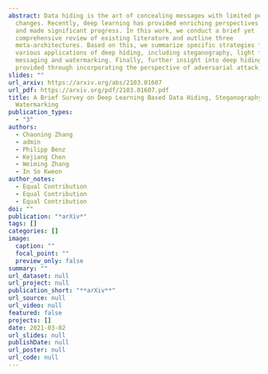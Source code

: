 ```yaml
---
abstract: Data hiding is the art of concealing messages with limited perceptual
  changes. Recently, deep learning has provided enriching perspectives for it
  and made significant progress. In this work, we conduct a brief yet
  comprehensive review of existing literature and outline three
  meta-architectures. Based on this, we summarize specific strategies for
  various applications of deep hiding, including steganography, light field
  messaging and watermarking. Finally, further insight into deep hiding is
  provided through incorporating the perspective of adversarial attack.
slides: ""
url_arxiv: https://arxiv.org/abs/2103.01607
url_pdf: https://arxiv.org/pdf/2103.01607.pdf
title: A Brief Survey on Deep Learning Based Data Hiding, Steganography and
  Watermarking
publication_types:
  - "3"
authors:
  - Chaoning Zhang
  - admin
  - Philipp Benz
  - Kejiang Chen
  - Weiming Zhang
  - In So Kweon
author_notes:
  - Equal Contribution
  - Equal Contribution
  - Equal Contribution
doi: ""
publication: "*arXiv*"
tags: []
categories: []
image:
  caption: ""
  focal_point: ""
  preview_only: false
summary: ""
url_dataset: null
url_project: null
publication_short: "**arXiv**"
url_source: null
url_video: null
featured: false
projects: []
date: 2021-03-02
url_slides: null
publishDate: null
url_poster: null
url_code: null
---
```

